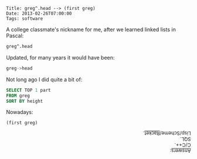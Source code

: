     Title: greg^.head --> (first greg)
    Date: 2013-02-26T07:00:00
    Tags: software

A college classmate's nickname for me, after we learned linked lists in Pascal:

```pascal
greg^.head
```

Updated, for many years it would have been:

```c
greg->head
```

Not long ago I did quite a bit of:

```sql
SELECT TOP 1 part
FROM greg
SORT BY height
```

Nowadays:

```racket
(first greg)
```

<!-- HTML here to do upside down text -->
<div style="-moz-transform: rotate(-180deg); -o-transform: rotate(-180deg); -webkit-transform: rotate(-180deg); transform: rotate(-180deg); font-size: small">
<u>Answers</u>:<br />C/C++.<br />SQL.<br />Lisp/Scheme/<a href="http://www.racket-lang.org">Racket</a>.</div>
